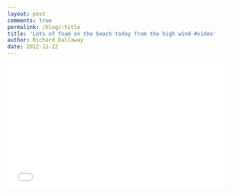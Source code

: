```yaml
---
layout: post
comments: true
permalink: /blog/:title
title: 'Lots of foam on the beach today from the high wind #video'
author: Richard Dallaway
date: 2012-11-22
---
```


<iframe src="//player.vimeo.com/video/76711957" width="500" height="281" frameborder="0" webkitallowfullscreen="webkitallowfullscreen" mozallowfullscreen="mozallowfullscreen" allowfullscreen="allowfullscreen"></iframe>

